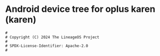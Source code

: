 # Android device tree for oplus karen (karen)

```
#
# Copyright (C) 2024 The LineageOS Project
#
# SPDX-License-Identifier: Apache-2.0
#
```
